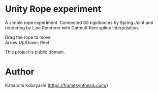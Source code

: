 Unity Rope experiment
=====================
A simple rope experiment. Connected 80 rigidbodies by Spring Joint and rendering by Line Renderer with Catmull-Rom spline interpolation.

Drag the rope to move  
Arrow Up/Down: Reel

This project is public domain.

Author
======
Katsuomi Kobayashi (https://framesynthesis.com/)
